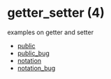 # getter_setter (4)
examples on getter and setter

+ [public](public.py)
+ [public_bug](public_bug.py)
+ [notation](notation.py)
+ [notation_bug](notation_bug.py)


<!--
https://realpython.com/python-getter-setter/
https://www.geeksforgeeks.org/private-variables-python/
https://betterprogramming.pub/p-9024f4c1dd4
-->
